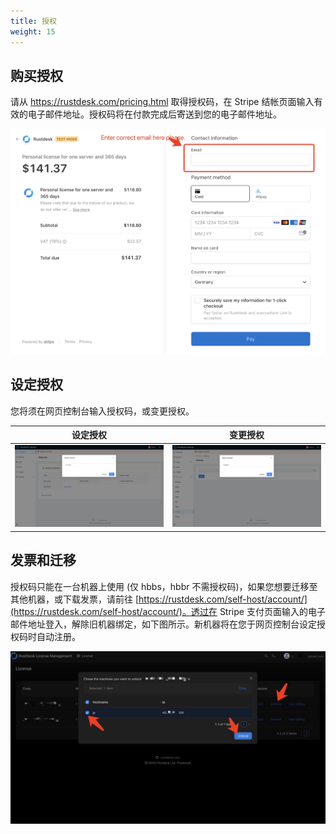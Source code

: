 ```yaml
---
title: 授权
weight: 15
---
```


## 购买授权

请从 https://rustdesk.com/pricing.html 取得授权码，在 Stripe 结帐页面输入有效的电子邮件地址。授权码将在付款完成后寄送到您的电子邮件地址。

![](images/stripe.jpg)

## 设定授权

您将须在网页控制台输入授权码，或变更授权。

 | 设定授权 | 变更授权 |
 | -- | -- |
 ![](images/set.png) | ![](images/change.png) |

## 发票和迁移

授权码只能在一台机器上使用 (仅 hbbs，hbbr 不需授权码)，如果您想要迁移至其他机器，或下载发票，请前往 [https://rustdesk.com/self-host/account/](https://rustdesk.com/self-host/account/)。透过在 Stripe 支付页面输入的电子邮件地址登入，解除旧机器绑定，如下图所示。新机器将在您于网页控制台设定授权码时自动注册。

![](images/unbind.jpg)
